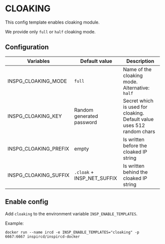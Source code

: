 # CLOAKING

This config template enables cloaking module.

We provide only `full` or `half` cloaking mode.

## Configuration

|Variables |Default value|Description|
|----------|-------------|-----------|
|INSPG_CLOAKING_MODE|`full`|Name of the cloaking mode. Alternative: `half`|
|INSPG_CLOAKING_KEY|Random generated password|Secret which is used for cloaking. Default value uses 512 random chars|
|INSPG_CLOAKING_PREFIX|empty|Is written before the cloaked IP string|
|INSPG_CLOAKING_SUFFIX|`.cloak` + INSP_NET_SUFFIX|Is written behind the cloaked IP string|

## Enable config

Add `cloaking` to the environment variable `INSP_ENABLE_TEMPLATES`.

Example:

```console
docker run --name ircd -e INSP_ENABLE_TEMPLATES="cloaking" -p 6667:6667 inspircd/inspircd-docker
```
